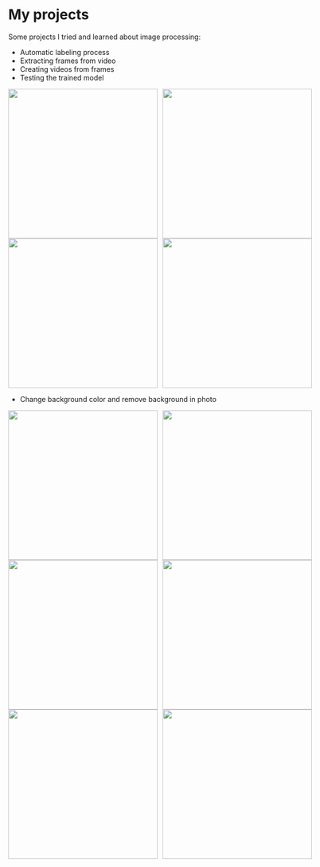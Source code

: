 # My projects

Some projects I tried and learned about image processing:

- Automatic labeling process
- Extracting frames from video
- Creating videos from frames
- Testing the trained model

<div style="display: flex; align-items: flex-start;">
  <img src="https://github.com/user-attachments/assets/2263be5b-28b3-4632-897a-5c78993854ae" width="300" style="margin-right: 10px;" />
  <img src=https://github.com/user-attachments/assets/f6a22c25-31ae-4a15-8572-f6f97c71b4b4 width="300" />
</div>

<div style="display: flex; align-items: flex-start;">
  <img src=https://github.com/user-attachments/assets/a46a6e01-6754-460a-8994-98e2b075400e width="300" style="margin-right: 10px;" />
  <img src=https://github.com/user-attachments/assets/3b31f01b-aa07-4a9e-9630-6d6b77864350 width="300" />
</div>

- Change background color and remove background in photo
  
<div style="display: flex; align-items: flex-start;">
<img src=https://github.com/user-attachments/assets/688f9c5f-4273-4483-892f-5cafa444af40 width="300" style="margin-right: 10px;" />
<img src=https://github.com/user-attachments/assets/9920156c-6b7b-40be-845f-0fc04628bece width="300" />
</div>

 <div style="display: flex; align-items: flex-start;">
<img src=https://github.com/user-attachments/assets/59e31591-18ce-4db7-852d-19eaafc6843b width="300" style="margin-right: 10px;" />
<img src=https://github.com/user-attachments/assets/a4c0fa0f-a602-4a0d-b302-2eb05762a7ce width="300" />
</div>

 <div style="display: flex; align-items: flex-start;">
<img src=https://github.com/user-attachments/assets/d26d411d-5bf6-475a-adff-8eab0c1c31f9 width="300" style="margin-right: 10px;" />
<img src=https://github.com/user-attachments/assets/933381b3-6f93-4c4e-b531-5df8a7212a95 width="300" />
</div>


